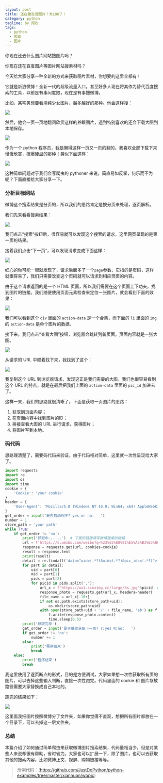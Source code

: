 ```yaml
---
layout: post
title: 还在搜百度图片？太LOW了！
category: python
tagline: by 闲欢
tags: 
  - python
  - 爬虫
  - 图片
---
```


你现在还去什么图片网站搜图片吗？

你现在还在百度图片等图片网站搜素材吗？

今天给大家分享一种全新的方式来获取图片素材，你想要的这里全都有！

它就是新浪微博！全新一代的超级流量入口，甚至好多人现在将其作为替代百度搜索的工具，以前是有事问度娘，现在是有事搜微博。

比如，某宅男想要看清纯少女图片，越多越好的那种。他会这样搜：

![](http://www.justdopython.com/assets/images/2021/05/wbpic/1.jpg)

然后，他会一页一页地翻阅欣赏这样的养眼图片，遇到特别喜欢的还会下载大图到本地保存。

![](http://www.justdopython.com/assets/images/2021/05/wbpic/2.jpg)

作为一个 python 程序员，我是懒得这样一页又一页的翻的，我喜欢全部下载下来慢慢欣赏，撑爆硬盘的那种！类似下面这样：

![](http://www.justdopython.com/assets/images/2021/05/wbpic/3.jpg)

这种简单问题对于我们会写爬虫的 pythoner 来说，简直易如反掌，何乐而不为呢？下面直接给大家分享一下。


### 分析目标网站

微博这个搜索结果是分页的，所以我们的思路肯定是按分页来处理，逐页解析。

我们先来看看搜索结果：

![](http://www.justdopython.com/assets/images/2021/05/wbpic/4.jpg)

我们点击“搜索”按钮后，很容易就可以发现这个搜索的请求，这里网页呈现的是第一页的结果。

接着我们点击“下一页”，可以发现请求变成下面这样：

![](http://www.justdopython.com/assets/images/2021/05/wbpic/5.jpg)

细心的你可能一眼就发现了，请求后面多了一个`page`参数，它指的是页码，这样就很容易了，我们只需要改变这个页码就可以请求到相应页面的内容。

由于这个请求返回的是一个 HTML 页面，所以我们需要在这个页面上下功夫，找到图片的链接。我们随便使用页面元素检查来定位一张图片，就会看到下面的效果：

![](http://www.justdopython.com/assets/images/2021/05/wbpic/6.jpg)

我们可以看到这个 `div` 里面的 `action-data` 是一个合集，而下面的 `li` 里面的 `img` 的 `action-data` 是单个图片的数据。

接下来，我们点击“查看大图”按钮，浏览器会跳转到新页面，页面内容就是一张大图。

![](http://www.justdopython.com/assets/images/2021/05/wbpic/7.jpg)

从请求的 URL 中顺着找下来，我找到了这个：

![](http://www.justdopython.com/assets/images/2021/05/wbpic/8.jpg)

我复制这个 URL 到浏览器请求，发现这正是我们需要的大图。我们也很容易看到这个 URL 的特点，就是在最后把我们上面的 `action-data` 里面的 `pic_id` 加进去了。

这样一来，我们的思路就很清晰了，下面是获取一页图片的思路：

1. 获取到页面内容；
2. 在页面内容中找到图片的ID；
3. 拼接查看大图的 URL 进行请求，获得图片；
4. 将图片写到本地。

### 码代码

思路理清楚了，需要码代码来验证。由于代码相对简单，这里就一次性呈现给大家了。

```python
import requests
import re
import os
import time
cookie = {
    'Cookie': 'your cookie'
}
header = {
    'User-Agent': 'Mozilla/5.0 (Windows NT 10.0; Win64; x64) AppleWebKit/537.36 (KHTML, like Gecko) Chrome/84.0.4144.2 Safari/537.36'
}
get_order = input('是否启动程序? yes or no:   ')
number = 1
store_path = 'your path'
while True:
    if get_order != 'no':
        print('抓取中......')  # 下面的链接填写微博搜索的链接
        url = f'https://s.weibo.com/weibo?q=%23%E5%B0%91%E5%A5%B3%E5%86%99%E7%9C%9F%23&wvr=6&b=1&Refer=SWeibo_box&page={number}'
        response = requests.get(url, cookies=cookie)
        result = response.text
        print(result)
        detail = re.findall('data="uid=(.*?)&mid=(.*?)&pic_ids=(.*?)">', result)
        for part in detail:
            uid = part[0]
            mid = part[1]
            pids = part[2]
            for picid in pids.split(','):
                url_x = f'https://wx1.sinaimg.cn/large/%s.jpg'%picid  # 这里就是大图链接了
                response_photo = requests.get(url_x, headers=header)
                file_name = url_x[-10:]
                if not os.path.exists(store_path+uid):
                    os.mkdir(store_path+uid)
                with open(store_path+uid + '/' + file_name, 'ab') as f:  # 保存文件
                    f.write(response_photo.content)
                    time.sleep(0.5)
        print('获取完毕')
        get_order = input('是否继续获取下一页? Y:yes N:no:   ')
        if get_order != 'no':
            number += 1
        else:
            print('程序结束')
            break
    else:
        print('程序结束')
        break

```

我这里使用了逐页断点的形式，目的是方便调试，大家如果想一次性获取所有页的图片，可以去掉这些输入判断，直接一次性跑完。代码里面的 cookie 和 图片存放路径需要大家替换成自己本地的。

跑完的结果如下：

![](http://www.justdopython.com/assets/images/2021/05/wbpic/9.jpg)

这里面我把图片按照微博分了文件夹，如果你觉得不直观，想把所有图片都放在一个目录下，可以去掉这一层文件夹。


 
### 总结

本篇介绍了如何通过简单爬虫来获取微博图片搜索结果，代码量相当少，但是对某些人来说却很有帮助，省时省力。大家也可以扩展一下，除了图片，也可以去获取其他的搜索内容，比如微博正文、视屏、购物链接等等。


> 示例代码：(https://github.com/JustDoPython/python-examples/tree/master/xianhuan/wbpic)